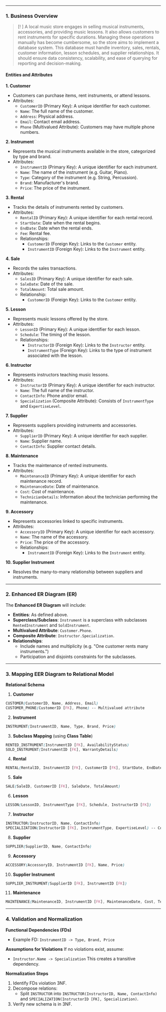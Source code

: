 
---

### 1. Business Overview

>[! ]
>A local music store engages in selling musical instruments, accessories, and providing music lessons. It also allows customers to rent instruments for specific durations. Managing these operations manually has become cumbersome, so the store aims to implement a database system. This database must handle inventory, sales, rentals, customer information, lesson schedules, and supplier relationships. It should ensure data consistency, scalability, and ease of querying for reporting and decision-making.

#### Entities and Attributes

**1. Customer**
- Customers can purchase items, rent instruments, or attend lessons.
- Attributes:
  - ```CustomerID``` (Primary Key): A unique identifier for each customer.
  - ```Name```: The full name of the customer.
  - ```Address```: Physical address.
  - `Email`: Contact email address.
  - `Phone` (Multivalued Attribute): Customers may have multiple phone numbers.

**2. Instrument**
- Represents the musical instruments available in the store, categorized by type and brand.
- Attributes:
  - `InstrumentID` (Primary Key): A unique identifier for each instrument.
  - `Name`: The name of the instrument (e.g. Guitar, Piano).
  - `Type`: Category of the instrument (e.g. String, Percussion).
  - `Brand`: Manufacturer's brand.
  - `Price`: The price of the instrument.

**3. Rental**
- Tracks the details of instruments rented by customers.
- Attributes:
  - `RentalID` (Primary Key): A unique identifier for each rental record.
  - `StartDate`: Date when the rental begins.
  - `EndDate`: Date when the rental ends.
  - `Fee`: Rental fee.
  - Relationships:
    - `CustomerID` (Foreign Key): Links to the `Customer` entity.
    - `InstrumentID` (Foreign Key): Links to the `Instrument` entity.

**4. Sale**
- Records the sales transactions.
- Attributes:
  - `SalesID` (Primary Key): A unique identifier for each sale.
  - `SaleDate`: Date of the sale.
  - `TotalAmount`: Total sale amount.
  - Relationship:
    - `CustomerID` (Foreign Key): Links to the `Customer` entity.

**5. Lesson**
- Represents music lessons offered by the store.
- Attributes:
  - `LessonID` (Primary Key): A unique identifier for each lesson.
  - `Schedule`: The timing of the lesson.
  - Relationships:
    - `InstructorID` (Foreign Key): Links to the `Instructor` entity.
    - `InstrumentType` (Foreign Key): Links to the type of instrument associated with the lesson.

**6. Instructor**
- Represents instructors teaching music lessons.
- Attributes:
  - `InstructorID` (Primary Key): A unique identifier for each instructor.
  - `Name`: The full name of the instructor.
  - `ContactInfo`: Phone and/or email.
  - `Specialization` (Composite Attribute): Consists of `InstrumentType` and `ExpertiseLevel`.

**7. Supplier**
- Represents suppliers providing instruments and accessories.
- Attributes:
  - `SupplierID` (Primary Key): A unique identifier for each supplier.
  - `Name`: Supplier name.
  - `ContactInfo`: Supplier contact details.

**8. Maintenance**
- Tracks the maintenance of rented instruments.
- Attributes:
  - `MaintenanceID` (Primary Key): A unique identifier for each maintenance record.
  - `MaintenanceDate`: Date of maintenance.
  - `Cost`: Cost of maintenance.
  - `TechnicianDetails`: Information about the technician performing the maintenance.

**9. Accessory**
- Represents accessories linked to specific instruments.
- Attributes:
  - `AccessoryID` (Primary Key): A unique identifier for each accessory.
  - `Name`: The name of the accessory.
  - `Price`: The price of the accessory.
  - Relationships:
    - `InstrumentID` (Foreign Key): Links to the `Instrument` entity.

**10. Supplier Instrument**
- Resolves the many-to-many relationship between suppliers and instruments.

---

### 2. Enhanced ER Diagram (ER)

The **Enhanced ER Diagram** will include:
- **Entities**: As defined above.
- **Superclass/Subclass**: `Instrument` is a superclass with subclasses `RentedInstrument` and `SoldInstrument`.
- **Multivalued Attribute**: `Customer.Phone`.
- **Composite Attribute**: `Instructor.Specialization`.
- **Relationships**:
  - Include names and multiplicity (e.g. "One customer rents many instruments.")
  - Participation and disjoints constraints for the subclasses.

---

### 3. Mapping EER Diagram to Relational Model

**Relational Schema**

1. **Customer**
   
```scss
CUSTOMER(CustomerID, Name, Address, Email)
CUSTOMER_PHONE(CustomerID [FK], Phone) -- Multivalued attribute
```

2. **Instrument**

```scss
INSTRUMENT(InstrumentID, Name, Type, Brand, Price)
```

3. **Subclass Mapping** (using **Class Table**)

```scss
RENTED_INSTRUMENT(InstrumentID [FK], AvailabilityStatus)
SOLD_INSTRUMENT(InstrumentID [FK], WarrantyDetails)
```

4. **Rental**

```scss
RENTAL(RentalID, InstrumentID [FK], CustomerID [FK], StartDate, EndDate, Fee)
```

5. **Sale**

```scss
SALE(SaleID, CustomerID [FK], SaleDate, TotalAmount)
```

6. **Lesson**

```scss
LESSON(LessonID, InstrumentType [FK], Schedule, InstructorID [FK])
```

7. **Instructor**

```scss
INSTRUCTOR(InstructorID, Name, ContactInfo)
SPECIALIZATION(InstructorID [FK], InstrumentType, ExpertiseLevel) -- Composite Attribute
```

8. **Supplier**

```scss
SUPPLIER(SupplierID, Name, ContactInfo)
```

9. **Accessory**

```scss
ACCESSORY(AccessoryID, InstrumentID [FK], Name, Price)
```

10. **Supplier Instrument**

```scss
SUPPLIER_INSTRUMENT(SupplierID [FK], InstrumentID [FK])
```

11. **Maintenance**

```scss
MAINTENANCE(MaintenanceID, InstrumentID [FK], MaintenanceDate, Cost, TechnicianDetails)
```

---

### 4. Validation and Normalization

**Functional Dependencies (FDs)**
- Example FD:
  `InstrumentID -> Type, Brand, Price`

**Assumptions for Violations**
If no violations exist, assume:
- `Instructor.Name -> Specialization`
  This creates a transitive dependency.

**Normalization Steps**
1. Identify FDs violation 3NF.
2. Decompose relations:
   - Split `INSTRUCTOR` into 
     `INSTRUCTOR(InstructorID, Name, ContactInfo)`
     and
     `SPECIALIZATION(InstructorID [FK], Specialization)`.
 3. Verify new schema is in 3NF.